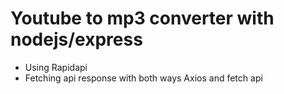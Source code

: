 # Youtube to mp3 converter with nodejs/express

- Using Rapidapi 
- Fetching api response with both ways Axios and fetch api 